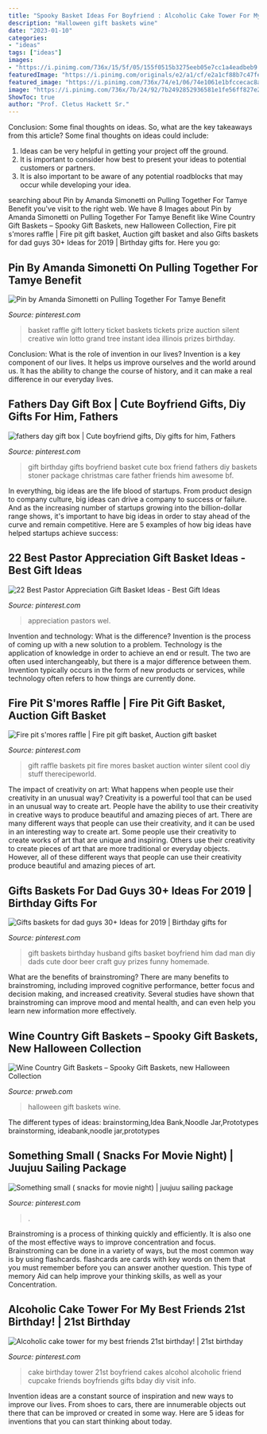 ```yaml
---
title: "Spooky Basket Ideas For Boyfriend : Alcoholic Cake Tower For My Best Friends 21st Birthday!"
description: "Halloween gift baskets wine"
date: "2023-01-10"
categories:
- "ideas"
tags: ["ideas"]
images:
- "https://i.pinimg.com/736x/15/5f/05/155f0515b3275eeb05e7cc1a4eadbeb9.jpg"
featuredImage: "https://i.pinimg.com/originals/e2/a1/cf/e2a1cf88b7c47fe5a40c5fefbf96045d.jpg"
featured_image: "https://i.pinimg.com/736x/74/e1/06/74e1061e1bfccecac8ad7994d1674297.jpg"
image: "https://i.pinimg.com/736x/7b/24/92/7b2492852936581e1fe56ff827e29e57--raffle-baskets-gift-baskets.jpg"
ShowToc: true
author: "Prof. Cletus Hackett Sr."
---
```



Conclusion: Some final thoughts on ideas.
So, what are the key takeaways from this article?
Some final thoughts on ideas could include:
1. Ideas can be very helpful in getting your project off the ground.
2. It is important to consider how best to present your ideas to potential customers or partners.
3. It is also important to be aware of any potential roadblocks that may occur while developing your idea.

	

		
searching about Pin by Amanda Simonetti on Pulling Together For Tamye Benefit you've visit to the right web. We have 8 Images about Pin by Amanda Simonetti on Pulling Together For Tamye Benefit like Wine Country Gift Baskets – Spooky Gift Baskets, new Halloween Collection, Fire pit s&#039;mores raffle | Fire pit gift basket, Auction gift basket and also Gifts baskets for dad guys 30+ Ideas for 2019 | Birthday gifts for. Here you go:
		
    
## Pin By Amanda Simonetti On Pulling Together For Tamye Benefit

<img loading=lazy src="https://i.pinimg.com/originals/66/c5/27/66c527951961421ea996fc02e1280a7f.jpg" onerror="this.onerror=null;this.src='https://tse4.mm.bing.net/th?id=OIP.3vt5WmAc8Ouhg9wR-TMj1QHaJ4&amp;pid=15.1';" alt="Pin by Amanda Simonetti on Pulling Together For Tamye Benefit">

_Source: pinterest.com_

>basket raffle gift lottery ticket baskets tickets prize auction silent creative win lotto grand tree instant idea illinois prizes birthday. 

	

Conclusion: What is the role of invention in our lives?
Invention is a key component of our lives. It helps us improve ourselves and the world around us. It has the ability to change the course of history, and it can make a real difference in our everyday lives.

    
## Fathers Day Gift Box | Cute Boyfriend Gifts, Diy Gifts For Him, Fathers

<img loading=lazy src="https://i.pinimg.com/736x/74/e1/06/74e1061e1bfccecac8ad7994d1674297.jpg" onerror="this.onerror=null;this.src='https://tse1.mm.bing.net/th?id=OIP.Xy4o9TCVkZH05ZlGq6F7bgHaJ4&amp;pid=15.1';" alt="fathers day gift box | Cute boyfriend gifts, Diy gifts for him, Fathers">

_Source: pinterest.com_

>gift birthday gifts boyfriend basket cute box friend fathers diy baskets stoner package christmas care father friends him awesome bf. 

	

In everything, big ideas are the life blood of startups. From product design to company culture, big ideas can drive a company to success or failure. And as the increasing number of startups growing into the billion-dollar range shows, it's important to have big ideas in order to stay ahead of the curve and remain competitive. Here are 5 examples of how big ideas have helped startups achieve success: 
    
## 22 Best Pastor Appreciation Gift Basket Ideas - Best Gift Ideas

<img loading=lazy src="https://i.pinimg.com/736x/15/5f/05/155f0515b3275eeb05e7cc1a4eadbeb9.jpg" onerror="this.onerror=null;this.src='https://tse2.mm.bing.net/th?id=OIP.tGFlhYAgPzrBPlbQveMEAgAAAA&amp;pid=15.1';" alt="22 Best Pastor Appreciation Gift Basket Ideas - Best Gift Ideas">

_Source: pinterest.com_

>appreciation pastors wel. 

	

Invention and technology: What is the difference?
Invention is the process of coming up with a new solution to a problem. Technology is the application of knowledge in order to achieve an end or result. The two are often used interchangeably, but there is a major difference between them. Invention typically occurs in the form of new products or services, while technology often refers to how things are currently done.

    
## Fire Pit S&#039;mores Raffle | Fire Pit Gift Basket, Auction Gift Basket

<img loading=lazy src="https://i.pinimg.com/736x/7b/24/92/7b2492852936581e1fe56ff827e29e57--raffle-baskets-gift-baskets.jpg" onerror="this.onerror=null;this.src='https://tse4.mm.bing.net/th?id=OIP.7AHBHE1k1Nr5Ekwjtt1UQQHaJ3&amp;pid=15.1';" alt="Fire pit s&#039;mores raffle | Fire pit gift basket, Auction gift basket">

_Source: pinterest.com_

>gift raffle baskets pit fire mores basket auction winter silent cool diy stuff therecipeworld. 

	

The impact of creativity on art: What happens when people use their creativity in an unusual way?
Creativity is a powerful tool that can be used in an unusual way to create art. People have the ability to use their creativity in creative ways to produce beautiful and amazing pieces of art. There are many different ways that people can use their creativity, and it can be used in an interesting way to create art. Some people use their creativity to create works of art that are unique and inspiring. Others use their creativity to create pieces of art that are more traditional or everyday objects. However, all of these different ways that people can use their creativity produce beautiful and amazing pieces of art.

    
## Gifts Baskets For Dad Guys 30+ Ideas For 2019 | Birthday Gifts For

<img loading=lazy src="https://i.pinimg.com/originals/e2/a1/cf/e2a1cf88b7c47fe5a40c5fefbf96045d.jpg" onerror="this.onerror=null;this.src='https://tse4.mm.bing.net/th?id=OIP.cK0xzZw5nxrGGYxyx52a0AAAAA&amp;pid=15.1';" alt="Gifts baskets for dad guys 30+ Ideas for 2019 | Birthday gifts for">

_Source: pinterest.com_

>gift baskets birthday husband gifts basket boyfriend him dad man diy dads cute door beer craft guy prizes funny homemade. 

	

What are the benefits of brainstroming?
There are many benefits to brainstroming, including improved cognitive performance, better focus and decision making, and increased creativity. Several studies have shown that brainstroming can improve mood and mental health, and can even help you learn new information more effectively.

    
## Wine Country Gift Baskets – Spooky Gift Baskets, New Halloween Collection

<img loading=lazy src="http://ww1.prweb.com/prfiles/2014/10/14/12249789/825.jpg" onerror="this.onerror=null;this.src='https://tse4.mm.bing.net/th?id=OIP.SjssBG8O3pIZ5pA7hg77uQHaF7&amp;pid=15.1';" alt="Wine Country Gift Baskets – Spooky Gift Baskets, new Halloween Collection">

_Source: prweb.com_

>halloween gift baskets wine. 

	

The different types of ideas: brainstorming,Idea Bank,Noodle Jar,Prototypes
brainstorming, ideabank,noodle jar,prototypes

    
## Something Small ( Snacks For Movie Night) | Juujuu Sailing Package

<img loading=lazy src="https://i.pinimg.com/736x/15/10/13/151013922d76a4d22dbc41431a034c1e.jpg" onerror="this.onerror=null;this.src='https://tse2.mm.bing.net/th?id=OIP.kVME8OeBi3z4y6ZJT3a1UwHaJ3&amp;pid=15.1';" alt="Something small ( snacks for movie night) | juujuu sailing package">

_Source: pinterest.com_

>. 

	

Brainstroming is a process of thinking quickly and efficiently. It is also one of the most effective ways to improve concentration and focus. Brainstroming can be done in a variety of ways, but the most common way is by using flashcards. flashcards are cards with key words on them that you must remember before you can answer another question. This type of memory Aid can help improve your thinking skills, as well as your Concentration.

    
## Alcoholic Cake Tower For My Best Friends 21st Birthday! | 21st Birthday

<img loading=lazy src="https://i.pinimg.com/736x/3d/51/ec/3d51ec09cfafe0943ff7af4eb89cc67e--alcohol-tower-cake-st-birthday-ideas-for-best-friend.jpg" onerror="this.onerror=null;this.src='https://tse3.mm.bing.net/th?id=OIP.2qz2doA1bOiOrVBsYplidQHaJ3&amp;pid=15.1';" alt="Alcoholic cake tower for my best friends 21st birthday! | 21st birthday">

_Source: pinterest.com_

>cake birthday tower 21st boyfriend cakes alcohol alcoholic friend cupcake friends boyfriends gifts bday diy visit info. 

	

Invention ideas are a constant source of inspiration and new ways to improve our lives. From shoes to cars, there are innumerable objects out there that can be improved or created in some way. Here are 5 ideas for inventions that you can start thinking about today.

